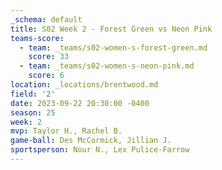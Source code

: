 ```yaml
---
_schema: default
title: S02 Week 2 - Forest Green vs Neon Pink
teams-score:
  - team: _teams/s02-women-s-forest-green.md
    score: 33
  - team: _teams/s02-women-s-neon-pink.md
    score: 6
location: _locations/brentwood.md
field: '2'
date: 2023-09-22 20:30:00 -0400
season: 25
week: 2
mvp: Taylor H., Rachel B.
game-ball: Des McCormick, Jillian J.
sportsperson: Nour N., Lex Pulice-Farrow
---
```

